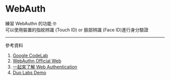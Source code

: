 # WebAuth

練習 WebAuthn 的功能 🤓  
可以使用裝置的指紋辨識 (Touch ID) or 臉部辨識 (Face ID)進行身分驗證  

---

參考資料
1. [Google CodeLab](https://codelabs.developers.google.com/codelabs/webauthn-reauth)
2. [WebAuthn Official Web](https://webauthn.io/)
3. [一起來了解 Web Authentication](https://blog.techbridge.cc/2019/08/17/webauthn-intro/)
4. [Duo Labs Demo](https://github.com/duo-labs/webauthn.io)
